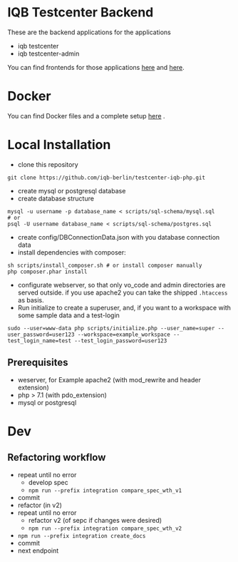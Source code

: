 # IQB Testcenter Backend

These are the backend applications for the applications
- iqb testcenter
- iqb testcenter-admin

You can find frontends for those applications [here](https://github.com/iqb-berlin/testcenter-iqb-ng) 
and [here](https://github.com/iqb-berlin/testcenter-admin-iqb-ng).


# Docker
You can find Docker files and a complete setup [here](https://github.com/iqb-berlin/iqb-tba-docker-setup) .

# Local Installation

- clone this repository
```
git clone https://github.com/iqb-berlin/testcenter-iqb-php.git
```
- create mysql or postgresql database
- create database structure
```
mysql -u username -p database_name < scripts/sql-schema/mysql.sql
# or
psql -U username database_name < scripts/sql-schema/postgres.sql
```
- create config/DBConnectionData.json with you database connection data
- install dependencies with composer:
```
sh scripts/install_composer.sh # or install composer manually
php composer.phar install
``` 
- configurate webserver, so that only vo_code and admin directories are served outside. if you use apache2 you can take
 the shipped `.htaccess` as basis. 
- Run initialize to create a superuser, and, if you want to a workspace with some sample data and a test-login 
```
sudo --user=www-data php scripts/initialize.php --user_name=super --user_password=user123 --workspace=example_workspace --test_login_name=test --test_login_password=user123
```  
  
## Prerequisites 

* weserver, for Example apache2 (with mod_rewrite and header extension)
* php > 7.1 (with pdo_extension)
* mysql or postgresql

# Dev
## Refactoring workflow
* repeat until no error
  - develop spec
  - `npm run --prefix integration compare_spec_wth_v1`
* commit
* refactor (in v2)
* repeat until no error
  - refactor v2 (of sepc if changes were desired) 
  - `npm run --prefix integration compare_spec_wth_v2`
* `npm run --prefix integration create_docs`
* commit
* next endpoint  
